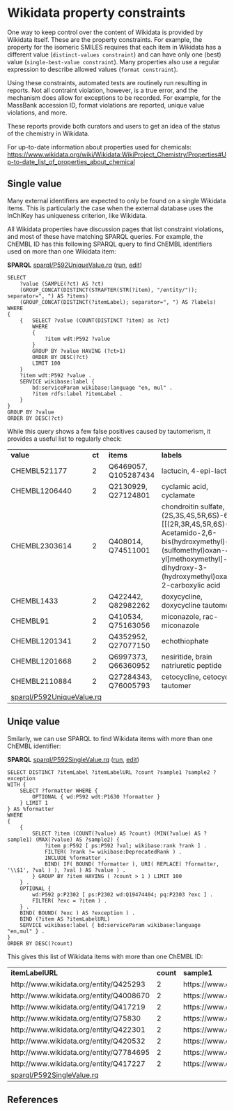 # Wikidata property constraints

One way to keep control over the content of Wikidata is provided by Wikidata itself. These
are the <a name="tp1">property constraints</a>. For example, the property for the <a name="tp2">isomeric SMILES</a> requires
that each item in Wikidata has a different value (`distinct-values constraint`) and
can have only one (best) value (`single-best-value constraint`). Many properties also
use a regular expression to describe allowed values (`format constraint`).

Using these constraints, automated tests are routinely run resulting in reports. Not
all contraint violation, however, is a true error, and the mechanism does allow for
exceptions to be recorded. <!-- add example? --> For example, for the
<a name="tp3">MassBank accession ID</a>, format violations are reported, unique value violations, and more.

These reports provide both curators and users to get an idea of the status of the
chemistry in Wikidata.

For up-to-date information about properties used for chemicals: <https://www.wikidata.org/wiki/Wikidata:WikiProject_Chemistry/Properties#Up-to-date_list_of_properties_about_chemical>

## Single value

Many external identifiers are expected to only be found on a single Wikidata items. This is particularly
the case when the external database uses the InChIKey has uniqueness criterion, like Wikidata.

All Wikidata properties have discussion pages that list constraint violations, and most of these
have matching SPARQL queries. For example, the <a name="tp4">ChEMBL ID</a> has this following SPARQL
query to find ChEMBL identifiers used on more than one Wikidata item:

**SPARQL** [sparql/P592UniqueValue.rq](sparql/P592UniqueValue.code.html) ([run](https://query.wikidata.org/embed.html#%23%20Unique%20value%20constraint%20report%20for%20P592%3A%20report%20by%20value%0A%0ASELECT%0A%20%20%20%20%3Fvalue%20%28SAMPLE%28%3Fct%29%20AS%20%3Fct%29%0A%20%20%20%20%28GROUP_CONCAT%28DISTINCT%28STRAFTER%28STR%28%3Fitem%29%2C%20%22%2Fentity%2F%22%29%29%3B%20separator%3D%22%2C%20%22%29%20AS%20%3Fitems%29%0A%20%20%20%20%28GROUP_CONCAT%28DISTINCT%28%3FitemLabel%29%3B%20separator%3D%22%2C%20%22%29%20AS%20%3Flabels%29%0AWHERE%0A%7B%0A%20%20%09%7B%20%09SELECT%20%3Fvalue%20%28COUNT%28DISTINCT%20%3Fitem%29%20as%20%3Fct%29%0A%20%20%09%09WHERE%0A%20%20%09%09%7B%0A%20%20%09%09%09%3Fitem%20wdt%3AP592%20%3Fvalue%0A%09%09%7D%0A%20%20%20%20%09GROUP%20BY%20%3Fvalue%20HAVING%20%28%3Fct%3E1%29%0A%20%20%20%20%09ORDER%20BY%20DESC%28%3Fct%29%0A%20%20%20%20%09LIMIT%20100%0A%09%7D%0A%20%20%09%3Fitem%20wdt%3AP592%20%3Fvalue%20.%0A%09SERVICE%20wikibase%3Alabel%20%7B%0A%20%20%20%20%09bd%3AserviceParam%20wikibase%3Alanguage%20%22en%2C%20mul%22%20.%0A%20%20%20%20%09%3Fitem%20rdfs%3Alabel%20%3FitemLabel%20.%0A%20%20%09%7D%0A%7D%0AGROUP%20BY%20%3Fvalue%0AORDER%20BY%20DESC%28%3Fct%29%0A), [edit](https://query.wikidata.org/#%23%20Unique%20value%20constraint%20report%20for%20P592%3A%20report%20by%20value%0A%0ASELECT%0A%20%20%20%20%3Fvalue%20%28SAMPLE%28%3Fct%29%20AS%20%3Fct%29%0A%20%20%20%20%28GROUP_CONCAT%28DISTINCT%28STRAFTER%28STR%28%3Fitem%29%2C%20%22%2Fentity%2F%22%29%29%3B%20separator%3D%22%2C%20%22%29%20AS%20%3Fitems%29%0A%20%20%20%20%28GROUP_CONCAT%28DISTINCT%28%3FitemLabel%29%3B%20separator%3D%22%2C%20%22%29%20AS%20%3Flabels%29%0AWHERE%0A%7B%0A%20%20%09%7B%20%09SELECT%20%3Fvalue%20%28COUNT%28DISTINCT%20%3Fitem%29%20as%20%3Fct%29%0A%20%20%09%09WHERE%0A%20%20%09%09%7B%0A%20%20%09%09%09%3Fitem%20wdt%3AP592%20%3Fvalue%0A%09%09%7D%0A%20%20%20%20%09GROUP%20BY%20%3Fvalue%20HAVING%20%28%3Fct%3E1%29%0A%20%20%20%20%09ORDER%20BY%20DESC%28%3Fct%29%0A%20%20%20%20%09LIMIT%20100%0A%09%7D%0A%20%20%09%3Fitem%20wdt%3AP592%20%3Fvalue%20.%0A%09SERVICE%20wikibase%3Alabel%20%7B%0A%20%20%20%20%09bd%3AserviceParam%20wikibase%3Alanguage%20%22en%2C%20mul%22%20.%0A%20%20%20%20%09%3Fitem%20rdfs%3Alabel%20%3FitemLabel%20.%0A%20%20%09%7D%0A%7D%0AGROUP%20BY%20%3Fvalue%0AORDER%20BY%20DESC%28%3Fct%29%0A))

```sparql
SELECT
    ?value (SAMPLE(?ct) AS ?ct)
    (GROUP_CONCAT(DISTINCT(STRAFTER(STR(?item), "/entity/")); separator=", ") AS ?items)
    (GROUP_CONCAT(DISTINCT(?itemLabel); separator=", ") AS ?labels)
WHERE
{
  	{ 	SELECT ?value (COUNT(DISTINCT ?item) as ?ct)
  		WHERE
  		{
  			?item wdt:P592 ?value
		}
    	GROUP BY ?value HAVING (?ct>1)
    	ORDER BY DESC(?ct)
    	LIMIT 100
	}
  	?item wdt:P592 ?value .
	SERVICE wikibase:label {
    	bd:serviceParam wikibase:language "en, mul" .
    	?item rdfs:label ?itemLabel .
  	}
}
GROUP BY ?value
ORDER BY DESC(?ct)
```

While this query shows a few false positives caused by tautomerism, it provides a useful
list to regularly check:

<table>
  <tr>
    <td><b>value</b></td>
    <td><b>ct</b></td>
    <td><b>items</b></td>
    <td><b>labels</b></td>
  </tr>
  <tr>
    <td>CHEMBL521177</td>
    <td>2</td>
    <td>Q6469057, Q105287434</td>
    <td>lactucin, 4-epi-lactucin</td>
  </tr>
  <tr>
    <td>CHEMBL1206440</td>
    <td>2</td>
    <td>Q2130929, Q27124801</td>
    <td>cyclamic acid, cyclamate</td>
  </tr>
  <tr>
    <td>CHEMBL2303614</td>
    <td>2</td>
    <td>Q408014, Q74511001</td>
    <td>chondroitin sulfate, (2S,3S,4S,5R,6S)-6-[[(2R,3R,4S,5R,6S)-3-Acetamido-2,6-bis(hydroxymethyl)-5-(sulfomethyl)oxan-4-yl]methoxymethyl]-4,5-dihydroxy-3-(hydroxymethyl)oxane-2-carboxylic acid</td>
  </tr>
  <tr>
    <td>CHEMBL1433</td>
    <td>2</td>
    <td>Q422442, Q82982262</td>
    <td>doxycycline, doxycycline tautomer</td>
  </tr>
  <tr>
    <td>CHEMBL91</td>
    <td>2</td>
    <td>Q410534, Q75163056</td>
    <td>miconazole, rac-miconazole</td>
  </tr>
  <tr>
    <td>CHEMBL1201341</td>
    <td>2</td>
    <td>Q4352952, Q27077150</td>
    <td>echothiophate</td>
  </tr>
  <tr>
    <td>CHEMBL1201668</td>
    <td>2</td>
    <td>Q6997373, Q66360952</td>
    <td>nesiritide, brain natriuretic peptide</td>
  </tr>
  <tr>
    <td>CHEMBL2110884</td>
    <td>2</td>
    <td>Q27284343, Q76005793</td>
    <td>cetocycline, cetocycline tautomer</td>
  </tr>
  <tr><td colspan="2"><a href="sparql/P592UniqueValue.code.html">sparql/P592UniqueValue.rq</a></td></tr>
</table>

## Uniqe value

Smilarly, we can use SPARQL to find Wikidata items with more than one ChEMBL identifier:

**SPARQL** [sparql/P592SingleValue.rq](sparql/P592SingleValue.code.html) ([run](https://query.wikidata.org/embed.html#SELECT%20DISTINCT%20%3FitemLabel%20%3FitemLabelURL%20%3Fcount%20%3Fsample1%20%3Fsample2%20%3Fexception%0AWITH%20%7B%0A%09SELECT%20%3Fformatter%20WHERE%20%7B%0A%09%09OPTIONAL%20%7B%20wd%3AP592%20wdt%3AP1630%20%3Fformatter%20%7D%0A%09%7D%20LIMIT%201%0A%7D%20AS%20%25formatter%0AWHERE%0A%7B%0A%09%7B%0A%09%09SELECT%20%3Fitem%20%28COUNT%28%3Fvalue%29%20AS%20%3Fcount%29%20%28MIN%28%3Fvalue%29%20AS%20%3Fsample1%29%20%28MAX%28%3Fvalue%29%20AS%20%3Fsample2%29%20%7B%0A%09%09%09%3Fitem%20p%3AP592%20%5B%20ps%3AP592%20%3Fval%3B%20wikibase%3Arank%20%3Frank%20%5D%20.%0A%09%09%09FILTER%28%20%3Frank%20%21%3D%20wikibase%3ADeprecatedRank%20%29%20.%0A%09%09%09INCLUDE%20%25formatter%20.%0A%09%09%09BIND%28%20IF%28%20BOUND%28%20%3Fformatter%20%29%2C%20URI%28%20REPLACE%28%20%3Fformatter%2C%20%27%5C%5C%241%27%2C%20%3Fval%20%29%20%29%2C%20%3Fval%20%29%20AS%20%3Fvalue%20%29%20.%0A%09%09%7D%20GROUP%20BY%20%3Fitem%20HAVING%20%28%20%3Fcount%20%3E%201%20%29%20LIMIT%20100%0A%09%7D%20.%0A%09OPTIONAL%20%7B%0A%09%09wd%3AP592%20p%3AP2302%20%5B%20ps%3AP2302%20wd%3AQ19474404%3B%20pq%3AP2303%20%3Fexc%20%5D%20.%0A%09%09FILTER%28%20%3Fexc%20%3D%20%3Fitem%20%29%20.%0A%09%7D%20.%0A%09BIND%28%20BOUND%28%20%3Fexc%20%29%20AS%20%3Fexception%20%29%20.%0A%20%20%20%20BIND%20%28%3Fitem%20AS%20%3FitemLabelURL%29%0A%09SERVICE%20wikibase%3Alabel%20%7B%20bd%3AserviceParam%20wikibase%3Alanguage%20%22en%2Cmul%22%20%7D%20.%0A%7D%0AORDER%20BY%20DESC%28%3Fcount%29%0A), [edit](https://query.wikidata.org/#SELECT%20DISTINCT%20%3FitemLabel%20%3FitemLabelURL%20%3Fcount%20%3Fsample1%20%3Fsample2%20%3Fexception%0AWITH%20%7B%0A%09SELECT%20%3Fformatter%20WHERE%20%7B%0A%09%09OPTIONAL%20%7B%20wd%3AP592%20wdt%3AP1630%20%3Fformatter%20%7D%0A%09%7D%20LIMIT%201%0A%7D%20AS%20%25formatter%0AWHERE%0A%7B%0A%09%7B%0A%09%09SELECT%20%3Fitem%20%28COUNT%28%3Fvalue%29%20AS%20%3Fcount%29%20%28MIN%28%3Fvalue%29%20AS%20%3Fsample1%29%20%28MAX%28%3Fvalue%29%20AS%20%3Fsample2%29%20%7B%0A%09%09%09%3Fitem%20p%3AP592%20%5B%20ps%3AP592%20%3Fval%3B%20wikibase%3Arank%20%3Frank%20%5D%20.%0A%09%09%09FILTER%28%20%3Frank%20%21%3D%20wikibase%3ADeprecatedRank%20%29%20.%0A%09%09%09INCLUDE%20%25formatter%20.%0A%09%09%09BIND%28%20IF%28%20BOUND%28%20%3Fformatter%20%29%2C%20URI%28%20REPLACE%28%20%3Fformatter%2C%20%27%5C%5C%241%27%2C%20%3Fval%20%29%20%29%2C%20%3Fval%20%29%20AS%20%3Fvalue%20%29%20.%0A%09%09%7D%20GROUP%20BY%20%3Fitem%20HAVING%20%28%20%3Fcount%20%3E%201%20%29%20LIMIT%20100%0A%09%7D%20.%0A%09OPTIONAL%20%7B%0A%09%09wd%3AP592%20p%3AP2302%20%5B%20ps%3AP2302%20wd%3AQ19474404%3B%20pq%3AP2303%20%3Fexc%20%5D%20.%0A%09%09FILTER%28%20%3Fexc%20%3D%20%3Fitem%20%29%20.%0A%09%7D%20.%0A%09BIND%28%20BOUND%28%20%3Fexc%20%29%20AS%20%3Fexception%20%29%20.%0A%20%20%20%20BIND%20%28%3Fitem%20AS%20%3FitemLabelURL%29%0A%09SERVICE%20wikibase%3Alabel%20%7B%20bd%3AserviceParam%20wikibase%3Alanguage%20%22en%2Cmul%22%20%7D%20.%0A%7D%0AORDER%20BY%20DESC%28%3Fcount%29%0A))

```sparql
SELECT DISTINCT ?itemLabel ?itemLabelURL ?count ?sample1 ?sample2 ?exception
WITH {
	SELECT ?formatter WHERE {
		OPTIONAL { wd:P592 wdt:P1630 ?formatter }
	} LIMIT 1
} AS %formatter
WHERE
{
	{
		SELECT ?item (COUNT(?value) AS ?count) (MIN(?value) AS ?sample1) (MAX(?value) AS ?sample2) {
			?item p:P592 [ ps:P592 ?val; wikibase:rank ?rank ] .
			FILTER( ?rank != wikibase:DeprecatedRank ) .
			INCLUDE %formatter .
			BIND( IF( BOUND( ?formatter ), URI( REPLACE( ?formatter, '\\$1', ?val ) ), ?val ) AS ?value ) .
		} GROUP BY ?item HAVING ( ?count > 1 ) LIMIT 100
	} .
	OPTIONAL {
		wd:P592 p:P2302 [ ps:P2302 wd:Q19474404; pq:P2303 ?exc ] .
		FILTER( ?exc = ?item ) .
	} .
	BIND( BOUND( ?exc ) AS ?exception ) .
    BIND (?item AS ?itemLabelURL)
	SERVICE wikibase:label { bd:serviceParam wikibase:language "en,mul" } .
}
ORDER BY DESC(?count)
```

This gives this list of Wikidata items with more than one ChEMBL ID:

<table>
  <tr>
    <td><b>itemLabelURL</b></td>
    <td><b>count</b></td>
    <td><b>sample1</b></td>
    <td><b>sample2</b></td>
    <td><b>exception</b></td>
  </tr>
  <tr>
    <td>http://www.wikidata.org/entity/Q425293</td>
    <td>2</td>
    <td>https://www.ebi.ac.uk/chembl/compound_report_card/CHEMBL3039598/</td>
    <td>https://www.ebi.ac.uk/chembl/compound_report_card/CHEMBL3306578/</td>
    <td>false</td>
  </tr>
  <tr>
    <td>http://www.wikidata.org/entity/Q4008670</td>
    <td>2</td>
    <td>https://www.ebi.ac.uk/chembl/compound_report_card/CHEMBL2103975/</td>
    <td>https://www.ebi.ac.uk/chembl/compound_report_card/CHEMBL264186/</td>
    <td>false</td>
  </tr>
  <tr>
    <td>http://www.wikidata.org/entity/Q417219</td>
    <td>2</td>
    <td>https://www.ebi.ac.uk/chembl/compound_report_card/CHEMBL2079587/</td>
    <td>https://www.ebi.ac.uk/chembl/compound_report_card/CHEMBL3182301/</td>
    <td>false</td>
  </tr>
  <tr>
    <td>http://www.wikidata.org/entity/Q75830</td>
    <td>2</td>
    <td>https://www.ebi.ac.uk/chembl/compound_report_card/CHEMBL18041/</td>
    <td>https://www.ebi.ac.uk/chembl/compound_report_card/CHEMBL28992/</td>
    <td>false</td>
  </tr>
  <tr>
    <td>http://www.wikidata.org/entity/Q422301</td>
    <td>2</td>
    <td>https://www.ebi.ac.uk/chembl/compound_report_card/CHEMBL1201488/</td>
    <td>https://www.ebi.ac.uk/chembl/compound_report_card/CHEMBL3039582/</td>
    <td>false</td>
  </tr>
  <tr>
    <td>http://www.wikidata.org/entity/Q420532</td>
    <td>2</td>
    <td>https://www.ebi.ac.uk/chembl/compound_report_card/CHEMBL3039593/</td>
    <td>https://www.ebi.ac.uk/chembl/compound_report_card/CHEMBL553025/</td>
    <td>false</td>
  </tr>
  <tr>
    <td>http://www.wikidata.org/entity/Q7784695</td>
    <td>2</td>
    <td>https://www.ebi.ac.uk/chembl/compound_report_card/CHEMBL10247/</td>
    <td>https://www.ebi.ac.uk/chembl/compound_report_card/CHEMBL298827/</td>
    <td>false</td>
  </tr>
  <tr>
    <td>http://www.wikidata.org/entity/Q417227</td>
    <td>2</td>
    <td>https://www.ebi.ac.uk/chembl/compound_report_card/CHEMBL1286/</td>
    <td>https://www.ebi.ac.uk/chembl/compound_report_card/CHEMBL150361/</td>
    <td>false</td>
  </tr>
  <tr><td colspan="2"><a href="sparql/P592SingleValue.code.html">sparql/P592SingleValue.rq</a></td></tr>
</table>

## References


